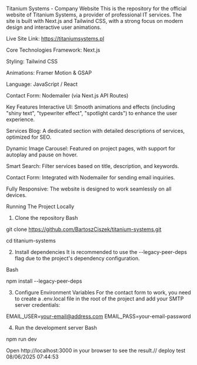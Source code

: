 Titanium Systems - Company Website
This is the repository for the official website of Titanium Systems, a provider of professional IT services. The site is built with Next.js and Tailwind CSS, with a strong focus on modern design and interactive user animations.

Live Site Link: https://titaniumsystems.pl

Core Technologies
Framework: Next.js

Styling: Tailwind CSS

Animations: Framer Motion & GSAP

Language: JavaScript / React

Contact Form: Nodemailer (via Next.js API Routes)

Key Features
Interactive UI: Smooth animations and effects (including "shiny text", "typewriter effect", "spotlight cards") to enhance the user experience.

Services Blog: A dedicated section with detailed descriptions of services, optimized for SEO.

Dynamic Image Carousel: Featured on project pages, with support for autoplay and pause on hover.

Smart Search: Filter services based on title, description, and keywords.

Contact Form: Integrated with Nodemailer for sending email inquiries.

Fully Responsive: The website is designed to work seamlessly on all devices.

Running The Project Locally

1. Clone the repository
Bash

git clone https://github.com/BartoszCiszek/titanium-systems.git

cd titanium-systems

2. Install dependencies
It is recommended to use the --legacy-peer-deps flag due to the project's dependency configuration.

Bash

npm install --legacy-peer-deps

3. Configure Environment Variables
For the contact form to work, you need to create a .env.local file in the root of the project and add your SMTP server credentials:

EMAIL_USER=your-email@address.com
EMAIL_PASS=your-email-password

4. Run the development server
Bash

npm run dev

Open http://localhost:3000 in your browser to see the result.// deploy test 08/06/2025 07:44:53
